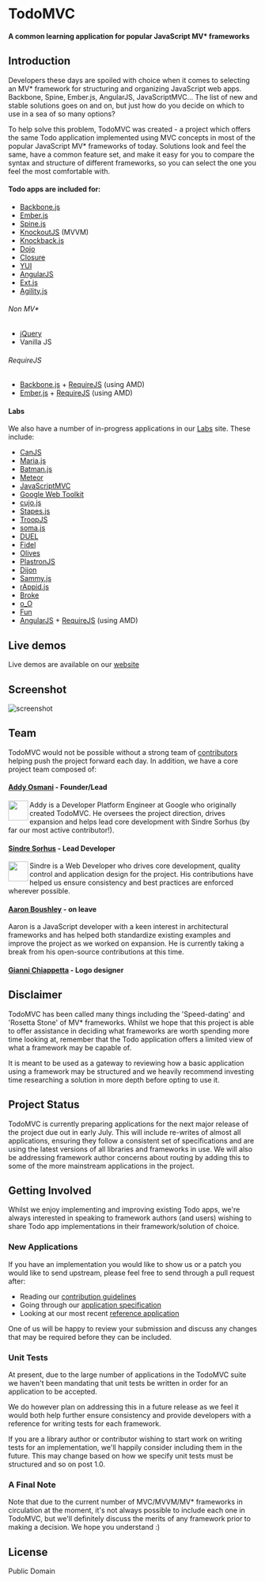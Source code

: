 # TodoMVC

#### A common learning application for popular JavaScript MV* frameworks


## Introduction

Developers these days are spoiled with choice when it comes to selecting an MV* framework for structuring and organizing JavaScript web apps. Backbone, Spine, Ember.js, AngularJS, JavaScriptMVC... The list of new and stable solutions goes on and on, but just how do you decide on which to use in a sea of so many options?

To help solve this problem, TodoMVC was created - a project which offers the same Todo application implemented using MVC concepts in most of the popular JavaScript MV* frameworks of today. Solutions look and feel the same, have a common feature set, and make it easy for you to compare the syntax and structure of different frameworks, so you can select the one you feel the most comfortable with.


#### Todo apps are included for:

- [Backbone.js](http://documentcloud.github.com/backbone)
- [Ember.js](http://emberjs.com)
- [Spine.js](http://spinejs.com)
- [KnockoutJS](http://knockoutjs.com) (MVVM)
- [Knockback.js](http://kmalakoff.github.com/knockback)
- [Dojo](http://dojotoolkit.org)
- [Closure](http://code.google.com/closure/library/)
- [YUI](http://yuilibrary.com)
- [AngularJS](http://angularjs.org)
- [Ext.js](http://www.sencha.com/products/extjs)
- [Agility.js](http://agilityjs.com)

###### Non MV*

- [jQuery](http://jquery.com)
- Vanilla JS

###### RequireJS

- [Backbone.js](http://documentcloud.github.com/backbone) + [RequireJS](http://requirejs.org) (using AMD)
- [Ember.js](http://emberjs.com) + [RequireJS](http://requirejs.org) (using AMD)


#### Labs

We also have a number of in-progress applications in our [Labs](http://todomvc.com/labs) site. These include:

- [CanJS](http://canjs.us)
- [Maria.js](https://github.com/petermichaux/maria)
- [Batman.js](http://batmanjs.org)
- [Meteor](http://meteor.com)
- [JavaScriptMVC](http://javascriptmvc.com)
- [Google Web Toolkit](https://developers.google.com/web-toolkit/)
- [cujo.js](http://cujojs.github.com)
- [Stapes.js](http://hay.github.com/stapes)
- [TroopJS](https://github.com/troopjs)
- [soma.js](http://somajs.github.com/somajs)
- [DUEL](https://bitbucket.org/mckamey/duel/wiki/Home)
- [Fidel](https://github.com/jgallen23/fidel)
- [Olives](https://github.com/flams/olives)
- [PlastronJS](https://github.com/rhysbrettbowen/PlastronJS)
- [Dijon](https://github.com/creynders/dijon-framework)
- [Sammy.js](http://sammyjs.org)
- [rAppid.js](http://www.rappidjs.com)
- [Broke](https://github.com/brokenseal/broke)
- [o_O](http://weepy.github.com/o_O)
- [Fun](https://github.com/marcuswestin/fun)
- [AngularJS](http://angularjs.org) + [RequireJS](http://requirejs.org) (using AMD)


## Live demos

Live demos are available on our [website](http://todomvc.com)


## Screenshot

![screenshot](https://raw.github.com/addyosmani/todomvc/master/screenshot.png)


## Team

TodoMVC would not be possible without a strong team of [contributors](https://github.com/addyosmani/todomvc/contributors) helping push the project forward each day. In addition, we have a core project team composed of:

#### [Addy Osmani](http://github.com/addyosmani) - Founder/Lead

<img align="left" width="40" height="40" src="http://www.gravatar.com/avatar/96270e4c3e5e9806cf7245475c00b275.png?s=40">
Addy is a Developer Platform Engineer at Google who originally created TodoMVC. He oversees the project direction, drives expansion and helps lead core development with Sindre Sorhus (by far our most active contributor!).

#### [Sindre Sorhus](https://github.com/sindresorhus) - Lead Developer

<img align="left" width="40" height="40" src="http://www.gravatar.com/avatar/d36a92237c75c5337c17b60d90686bf9.png?s=40">
Sindre is a Web Developer who drives core development, quality control and application design for the project. His contributions have helped us ensure consistency and best practices are enforced wherever possible.

#### [Aaron Boushley](https://github.com/boushley) - on leave

Aaron is a JavaScript developer with a keen interest in architectural frameworks and has helped both standardize existing examples and improve the project as we worked on expansion. He is currently taking a break from his open-source contributions at this time.

#### [Gianni Chiappetta](http://gitub.com/gf3) - Logo designer


## Disclaimer

TodoMVC has been called many things including the 'Speed-dating' and 'Rosetta Stone' of MV* frameworks. Whilst we hope that this project is able to offer assistance in deciding what frameworks are worth spending more time looking at, remember that the Todo application offers a limited view of what a framework may be capable of.

It is meant to be used as a gateway to reviewing how a basic application using a framework may be structured and we heavily recommend investing time researching a solution in more depth before opting to use it.


## Project Status

TodoMVC is currently preparing applications for the next major release of the project due out in early July. This will include re-writes of almost all applications, ensuring they follow a consistent set of specifications and are using the latest versions of all libraries and frameworks in use. We will also be addressing framework author concerns about routing by adding this to some of the more mainstream applications in the project.


## Getting Involved

Whilst we enjoy implementing and improving existing Todo apps, we're always interested in speaking to framework authors (and users) wishing to share Todo app implementations in their framework/solution of choice.

### New Applications

If you have an implementation you would like to show us or a patch you would like to send upstream, please feel free to send through a pull request after:

* Reading our [contribution guidelines](https://github.com/addyosmani/todomvc/wiki)
* Going through our [application specification](https://github.com/addyosmani/todomvc/wiki/App-Specification)
* Looking at our most recent [reference application](https://github.com/addyosmani/todomvc/tree/master/architecture-examples/spine)

One of us will be happy to review your submission and discuss any changes that may be required before they can be included.


### Unit Tests

At present, due to the large number of applications in the TodoMVC suite we haven't been mandating that unit tests be written in order for an application to be accepted.

We do however plan on addressing this in a future release as we feel it would both help further ensure consistency and provide developers with a reference for writing tests for each framework.

If you are a library author or contributor wishing to start work on writing tests for an implementation, we'll happily consider including them in the future. This may change based on how we specify unit tests must be structured and so on post 1.0.


### A Final Note

Note that due to the current number of MVC/MVVM/MV* frameworks in circulation at the moment, it's not always possible to include each one in TodoMVC, but we'll definitely discuss the merits of any framework prior to making a decision. We hope you understand :)


## License

Public Domain